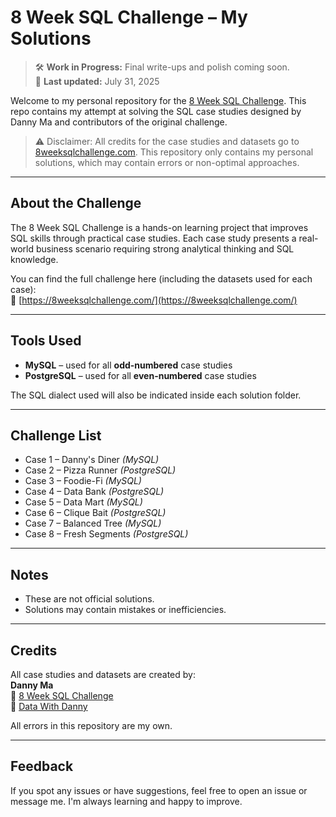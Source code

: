 # 8 Week SQL Challenge – My Solutions

> 🛠️ **Work in Progress:** Final write-ups and polish coming soon.  
> 📅 **Last updated:** July 31, 2025

Welcome to my personal repository for the [8 Week SQL Challenge](https://8weeksqlchallenge.com/). This repo contains my attempt at solving the SQL case studies designed by Danny Ma and contributors of the original challenge.

> ⚠️ Disclaimer: All credits for the case studies and datasets go to [8weeksqlchallenge.com](https://8weeksqlchallenge.com/). This repository only contains my personal solutions, which may contain errors or non-optimal approaches.

---

## About the Challenge

The 8 Week SQL Challenge is a hands-on learning project that improves SQL skills through practical case studies. Each case study presents a real-world business scenario requiring strong analytical thinking and SQL knowledge.

You can find the full challenge here (including the datasets used for each case):  
🔗 [https://8weeksqlchallenge.com/](https://8weeksqlchallenge.com/)

---

## Tools Used

- **MySQL** – used for all **odd-numbered** case studies  
- **PostgreSQL** – used for all **even-numbered** case studies  

The SQL dialect used will also be indicated inside each solution folder.

---

## Challenge List

- Case 1 – Danny's Diner *(MySQL)*
- Case 2 – Pizza Runner *(PostgreSQL)*
- Case 3 – Foodie-Fi *(MySQL)*
- Case 4 – Data Bank *(PostgreSQL)*
- Case 5 – Data Mart *(MySQL)*
- Case 6 – Clique Bait *(PostgreSQL)*
- Case 7 – Balanced Tree *(MySQL)*
- Case 8 – Fresh Segments *(PostgreSQL)*

---

## Notes

- These are not official solutions.
- Solutions may contain mistakes or inefficiencies.

---

## Credits

All case studies and datasets are created by:  
**Danny Ma**  
🔗 [8 Week SQL Challenge](https://8weeksqlchallenge.com/)  
🔗 [Data With Danny](https://www.datawithdanny.com/)

All errors in this repository are my own.

---

## Feedback

If you spot any issues or have suggestions, feel free to open an issue or message me. I'm always learning and happy to improve.
